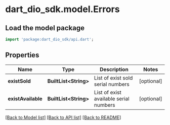 # dart_dio_sdk.model.Errors

## Load the model package
```dart
import 'package:dart_dio_sdk/api.dart';
```

## Properties
Name | Type | Description | Notes
------------ | ------------- | ------------- | -------------
**existSold** | **BuiltList&lt;String&gt;** | List of exist sold serial numbers | [optional] 
**existAvailable** | **BuiltList&lt;String&gt;** | List of exist available serial numbers | [optional] 

[[Back to Model list]](../README.md#documentation-for-models) [[Back to API list]](../README.md#documentation-for-api-endpoints) [[Back to README]](../README.md)


